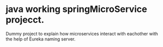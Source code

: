 # java working springMicroService projecct. 
Dummy project to explain how microservices interact with eachother with the help of Eureka naming server.
